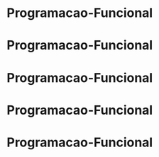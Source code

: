# Programacao-Funcional
# Programacao-Funcional
# Programacao-Funcional
# Programacao-Funcional
# Programacao-Funcional
